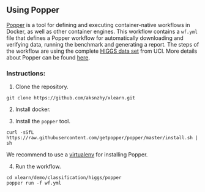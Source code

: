## Using Popper

[Popper](https://github.com/systemslab/popper) is a tool for defining and executing container-native workflows in Docker, as well as other container engines. This workflow contains a `wf.yml` file that defines a Popper workflow for automatically downloading and verifying data, running the benchmark and generating a report. The steps of the workflow are using the complete [HIGGS data set](https://archive.ics.uci.edu/ml/datasets/HIGGS) from UCI. More details about Popper can be found [here](https://popper.readthedocs.io/).


### Instructions:

1. Clone the repository.
```
git clone https://github.com/aksnzhy/xlearn.git
```

2. Install docker.

3. Install the `popper` tool.
```
curl -sSfL https://raw.githubusercontent.com/getpopper/popper/master/install.sh | sh
```
We recommend to use a [virtualenv](https://packaging.python.org/guides/installing-using-pip-and-virtual-environments/#creating-a-virtual-environment) for installing Popper.

4. Run the workflow.
```
cd xlearn/demo/classification/higgs/popper
popper run -f wf.yml 
```

